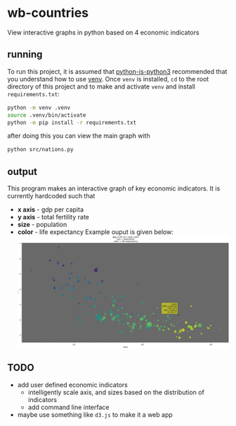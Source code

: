 # wb-countries
View interactive graphs in python based on 4 economic indicators

## running
To run this project, it is assumed that [python-is-python3](https://askubuntu.com/questions/1296790/python-is-python3-package-in-ubuntu-20-04-what-is-it-and-what-does-it-actually) recommended that you understand how to use [venv](https://docs.python.org/3/library/venv.html). 
Once `venv` is installed, `cd` to the root directory of this project and to make and activate `venv` and install `requirements.txt`:

```bash 
python -m venv .venv
source .venv/bin/activate
python -m pip install -r requirements.txt
```

after doing this you can view the main graph with

```bash
python src/nations.py
```

## output
This program makes an interactive graph of key economic indicators. It is currently hardcoded such that
- **x axis** - gdp per capita
- **y axis** - total fertility rate
- **size** - population
- **color** - life expectancy
Example ouput is given below:
![image](res/example.png)

## TODO
- add user defined economic indicators
	- intelligently scale axis, and sizes based on the distribution of indicators
	- add command line interface
- maybe use something like `d3.js` to make it a web app
